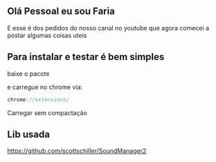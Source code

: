 ## Olá Pessoal eu sou Faria

E esse é dos pedidos do nosso canal no youtube que agora comecei a postar algumas coisas uteis

## Para instalar e testar é bem simples
baixe o pacote

e carregue no chrome via:
```js
chrome://extensions/
```

Carregar sem compactação
 
 
 ## Lib usada
 
 https://github.com/scottschiller/SoundManager2

